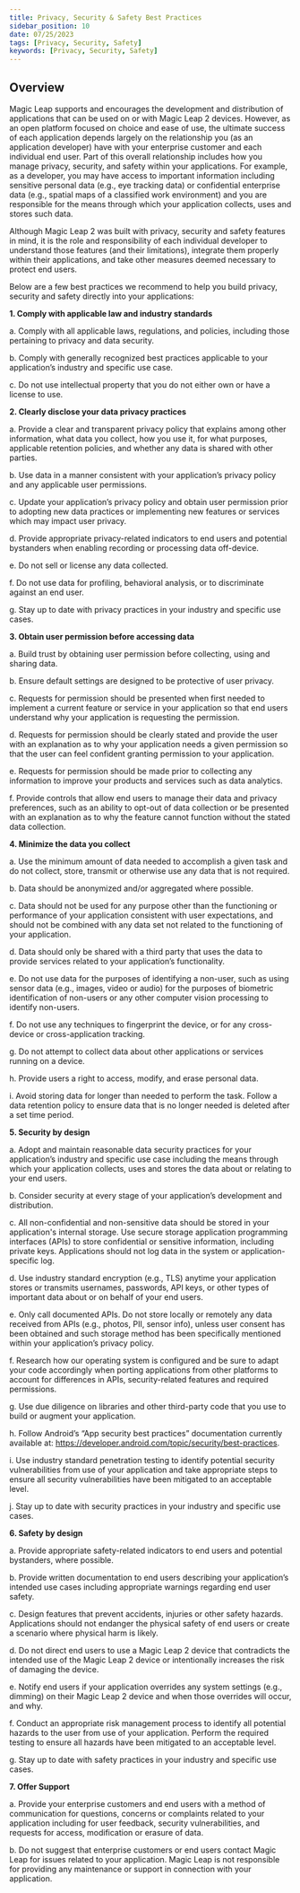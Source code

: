 ```yaml
---
title: Privacy, Security & Safety Best Practices
sidebar_position: 10
date: 07/25/2023
tags: [Privacy, Security, Safety]
keywords: [Privacy, Security, Safety]
---
```


## Overview

Magic Leap supports and encourages the development and distribution of applications that can be used on or with Magic Leap 2 devices. However, as an open platform focused on choice and ease of use, the ultimate success of each application depends largely on the relationship you (as an application developer) have with your enterprise customer and each individual end user. Part of this overall relationship includes how you manage privacy, security, and safety within your applications. For example, as a developer, you may have access to important information including sensitive personal data (e.g., eye tracking data) or confidential enterprise data (e.g., spatial maps of a classified work environment) and you are responsible for the means through which your application collects, uses and stores such data.

Although Magic Leap 2 was built with privacy, security and safety features in mind, it is the role and responsibility of each individual developer to understand those features (and their limitations), integrate them properly within their applications, and take other measures deemed necessary to protect end users.

Below are a few best practices we recommend to help you build privacy, security and safety directly into your applications:

**1. Comply with applicable law and industry standards**
  
  a.  Comply with all applicable laws, regulations, and policies, including those pertaining to privacy and data security.
  
  b.  Comply with generally recognized best practices applicable to your application’s industry and specific use case.
 
  c.  Do not use intellectual property that you do not either own or have a license to use.

**2. Clearly disclose your data privacy practices**
  
   a. Provide a clear and transparent privacy policy that explains among other information, what data you collect, how you use it, for what purposes, applicable retention policies, and whether any data is shared with other parties.
  
   b. Use data in a manner consistent with your application’s privacy policy and any applicable user permissions.
  
   c. Update your application’s privacy policy and obtain user permission prior to adopting new data practices or implementing new features or services which may impact user privacy.
  
   d. Provide appropriate privacy-related indicators to end users and potential bystanders when enabling recording or processing data off-device.
  
   e. Do not sell or license any data collected.
  
   f. Do not use data for profiling, behavioral analysis, or to discriminate against an end user.
  
   g. Stay up to date with privacy practices in your industry and specific use cases.

**3. Obtain user permission before accessing data**
 
   a. Build trust by obtaining user permission before collecting, using and sharing data.

   b. Ensure default settings are designed to be protective of user privacy.
  
   c. Requests for permission should be presented when first needed to implement a current feature or service in your application so that end users understand why your application is requesting the permission.
  
   d. Requests for permission should be clearly stated and provide the user with an explanation as to why your application needs a given permission so that the user can feel confident granting permission to your application.
  
   e. Requests for permission should be made prior to collecting any information to improve your products and services such as data analytics.
  
   f. Provide controls that allow end users to manage their data and privacy preferences, such as an ability to opt-out of data collection or be presented with an explanation as to why the feature cannot function without the stated data collection.

**4. Minimize the data you collect**
  
   a. Use the minimum amount of data needed to accomplish a given task and do not collect, store, transmit or otherwise use any data that is not required.
  
   b. Data should be anonymized and/or aggregated where possible.
  
   c. Data should not be used for any purpose other than the functioning or performance of your application consistent with user expectations, and should not be combined with any data set not related to the functioning of your application.
  
   d. Data should only be shared with a third party that uses the data to provide services related to your application’s functionality.
  
   e. Do not use data for the purposes of identifying a non-user, such as using sensor data (e.g., images, video or audio) for the purposes of biometric identification of non-users or any other computer vision processing to identify non-users.
  
   f. Do not use any techniques to fingerprint the device, or for any cross-device or cross-application tracking.
  
   g. Do not attempt to collect data about other applications or services running on a device.
  
   h. Provide users a right to access, modify, and erase personal data.
  
   i. Avoid storing data for longer than needed to perform the task. Follow a data retention policy to ensure data that is no longer needed is deleted after a set time period. 

**5. Security by design**

   a. Adopt and maintain reasonable data security practices for your application’s industry and specific use case including the means through which your application collects, uses and stores the data about or relating to your end users.
 
   b. Consider security at every stage of your application’s development and distribution.
 
   c. All non-confidential and non-sensitive data should be stored in your application's internal storage. Use secure storage application programming interfaces (APIs) to store confidential or sensitive information, including private keys. Applications should not log data in the system or application-specific log.
 
   d. Use industry standard encryption (e.g., TLS) anytime your application stores or transmits usernames, passwords, API keys, or other types of important data about or on behalf of your end users.
  
   e. Only call documented APIs. Do not store locally or remotely any data received from APIs (e.g., photos, PII, sensor info), unless user consent has been obtained and such storage method has been specifically mentioned within your application’s privacy policy.
  
   f. Research how our operating system is configured and be sure to adapt your code accordingly when porting applications from other platforms to account for differences in APIs, security-related features and required permissions.
  
   g. Use due diligence on libraries and other third-party code that you use to build or augment your application.
  
   h. Follow Android’s “App security best practices” documentation currently available at: https://developer.android.com/topic/security/best-practices.
  
   i. Use industry standard penetration testing to identify potential security vulnerabilities from use of your application and take appropriate steps to ensure all security vulnerabilities have been mitigated to an acceptable level.
  
   j. Stay up to date with security practices in your industry and specific use cases.

**6. Safety by design**
  
   a. Provide appropriate safety-related indicators to end users and potential bystanders, where possible.
  
   b. Provide written documentation to end users describing your application’s intended use cases including appropriate warnings regarding end user safety. 
  
   c. Design features that prevent accidents, injuries or other safety hazards. Applications should not endanger the physical safety of end users or create a scenario where physical harm is likely. 
  
   d. Do not direct end users to use a Magic Leap 2 device that contradicts the intended use of the Magic Leap 2 device or intentionally increases the risk of damaging the device.
  
   e. Notify end users if your application overrides any system settings (e.g., dimming) on their Magic Leap 2 device and when those overrides will occur, and why.
  
   f. Conduct an appropriate risk management process to identify all potential hazards to the user from use of your application. Perform the required testing to ensure all hazards have been mitigated to an acceptable level.
  
   g. Stay up to date with safety practices in your industry and specific use cases.

**7. Offer Support**
  
   a. Provide your enterprise customers and end users with a method of communication for questions, concerns or complaints related to your application including for user feedback, security vulnerabilities, and requests for access, modification or erasure of data. 
  
   b. Do not suggest that enterprise customers or end users contact Magic Leap for issues related to your application. Magic Leap is not responsible for providing any maintenance or support in connection with your application.
